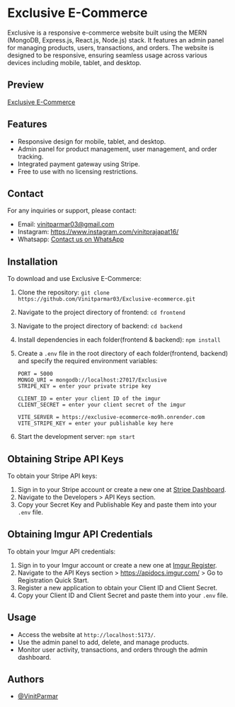 # Exclusive E-Commerce

Exclusive is a responsive e-commerce website built using the MERN (MongoDB, Express.js, React.js, Node.js) stack. It features an admin panel for managing products, users, transactions, and orders. The website is designed to be responsive, ensuring seamless usage across various devices including mobile, tablet, and desktop.

## Preview

[Exclusive E-Commerce](https://exclusive-ecommerce-omega.vercel.app/)

## Features

- Responsive design for mobile, tablet, and desktop.
- Admin panel for product management, user management, and order tracking.
- Integrated payment gateway using Stripe.
- Free to use with no licensing restrictions.

## Contact

For any inquiries or support, please contact:

- Email: vinitparmar03@gmail.com
- Instagram: https://www.instagram.com/vinitprajapat16/
- Whatsapp: [Contact us on WhatsApp](https://wa.me/9672240149)


## Installation

To download and use Exclusive E-Commerce:

1. Clone the repository: `git clone https://github.com/Vinitparmar03/Exclusive-ecommerce.git`
2. Navigate to the project directory of frontend: `cd frontend `
3. Navigate to the project directory of backend: `cd backend `
4. Install dependencies in each folder(frontend & backend): `npm install`
5. Create a `.env` file in the root directory of each folder(frontend, backend) and specify the required environment variables:



    ```
    PORT = 5000
    MONGO_URI = mongodb://localhost:27017/Exclusive
    STRIPE_KEY = enter your private stripe key

    CLIENT_ID = enter your client ID of the imgur
    CLIENT_SECRET = enter your client secret of the imgur
    ```

    ```
    VITE_SERVER = https://exclusive-ecommerce-mo9h.onrender.com
    VITE_STRIPE_KEY = enter your publishable key here
    ```

5. Start the development server: `npm start`

## Obtaining Stripe API Keys

To obtain your Stripe API keys:

1. Sign in to your Stripe account or create a new one at [Stripe Dashboard](https://dashboard.stripe.com/register).
2. Navigate to the Developers > API Keys section.
3. Copy your Secret Key and Publishable Key and paste them into your `.env` file.

## Obtaining Imgur API Credentials

To obtain your Imgur API credentials:

1. Sign in to your Imgur account or create a new one at [Imgur Register](https://imgur.com/register).
2. Navigate to the API Keys section > https://apidocs.imgur.com/ > Go to Registration Quick Start.
3. Register a new application to obtain your Client ID and Client Secret.
4. Copy your Client ID and Client Secret and paste them into your `.env` file.


## Usage

- Access the website at `http://localhost:5173/`.
- Use the admin panel to add, delete, and manage products.
- Monitor user activity, transactions, and orders through the admin dashboard.

## Authors
- [@VinitParmar](https://www.github.com/vinitparmar03)

